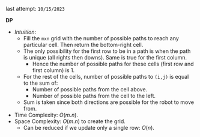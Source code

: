 last attempt: `10/15/2023`

**DP**
- *Intuition*:
  - Fill the `mxn` grid with the number of possible paths to reach any particular cell. Then return the bottom-right cell. 
  - The only possibility for the first row to be in a path is when the path is unique (all rights then downs). Same is true for the first column. 
    - Hence the number of possible paths for these cells (first row and first column) is 1. 
  - For the rest of the cells, number of possible paths to `(i,j)` is equal to the sum of:
    - Number of possible paths from the cell above. 
    - Number of possible paths from the cell to the left. 
  - Sum is taken since both directions are possible for the robot to move from. 
- Time Complexity: $O(m.n)$. 
- Space Complexity: $O(m.n)$ to create the grid. 
  - Can be reduced if we update only a single row: $O(n)$. 